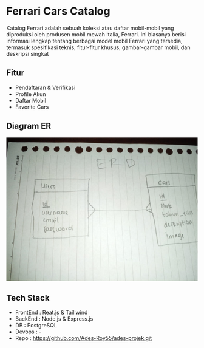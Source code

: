 # Ferrari Cars Catalog

Katalog Ferrari adalah sebuah koleksi atau daftar mobil-mobil yang diproduksi oleh produsen mobil mewah Italia, Ferrari. Ini biasanya berisi informasi lengkap tentang berbagai model mobil Ferrari yang tersedia, termasuk spesifikasi teknis, fitur-fitur khusus, gambar-gambar mobil, dan deskripsi singkat

## Fitur
- Pendaftaran & Verifikasi
- Profile Akun
- Daftar Mobil
- Favorite Cars

## Diagram ER
![alt text](https://github.com/Ades-Roy55/ades-projek/blob/main/frontend/public/image/erd.jpeg?raw=true)

## Tech Stack
- FrontEnd : Reat.js & Taillwind
- BackEnd : Node.js & Express.js
- DB : PostgreSQL
- Devops : -
- Repo : https://github.com/Ades-Roy55/ades-projek.git
